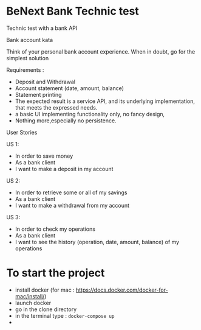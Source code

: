 # BeNext Bank Technic test
Technic test with a bank API

Bank account kata

Think of your personal bank account experience. When in doubt, go for the simplest solution

Requirements :
- Deposit and Withdrawal
- Account statement (date, amount, balance)
- Statement printing
- The expected result is a service API, and its underlying implementation, that meets the expressed needs.
- a basic UI implementing functionality only, no fancy design, 
- Nothing more,especially no persistence.

User Stories

US 1:
- In order to save money
- As a bank client
- I want to make a deposit in my account

US 2:
- In order to retrieve some or all of my savings
- As a bank client
- I want to make a withdrawal from my account

US 3:
- In order to check my operations
- As a bank client
- I want to see the history (operation, date, amount, balance) of my operations

# To start the project
- install docker (for mac : https://docs.docker.com/docker-for-mac/install/)
- launch docker
- go in the clone directory
- in the terminal type : `docker-compose up`
- 
